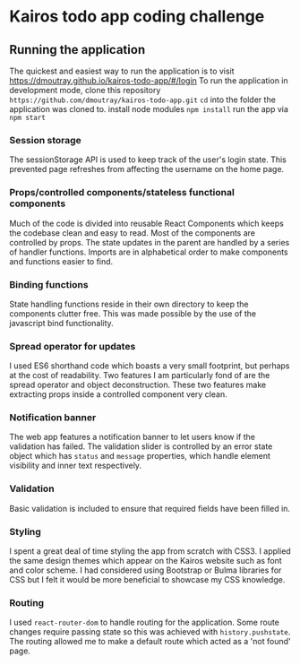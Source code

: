 # Kairos todo app coding challenge

## Running the application
The quickest and easiest way to run the application is to visit https://dmoutray.github.io/kairos-todo-app/#/login
To run the application in development mode, clone this repository `https://github.com/dmoutray/kairos-todo-app.git`
`cd` into the folder the application was cloned to.
install node modules `npm install`
run the app via `npm start`

### Session storage 

The sessionStorage API is used to keep track of the user's login state. This prevented page refreshes from affecting the username on the home page. 

### Props/controlled components/stateless functional components 

Much of the code is divided into reusable React Components which keeps the codebase clean and easy to read. Most of the components are controlled by props. The state updates in the parent are handled by a series of handler functions. 
Imports are in alphabetical order to make components and functions easier to find. 

### Binding functions 

State handling functions reside in their own directory to keep the components clutter free. This was made possible by the use of the javascript bind functionality.  

### Spread operator for updates 

I used ES6 shorthand code which boasts a very small footprint, but perhaps at the cost of readability. Two features I am particularly fond of are the spread operator and object deconstruction. These two features make extracting props inside a controlled component very clean. 

### Notification banner 

The web app features a notification banner to let users know if the validation has failed. The validation slider is controlled by an error state object which has `status` and `message` properties, which handle element visibility and inner text respectively.

### Validation 

Basic validation is included to ensure that required fields have been filled in. 

### Styling 

I spent a great deal of time styling the app from scratch with CSS3. I applied the same design themes which appear on the Kairos website such as font and color scheme.
I had considered using Bootstrap or Bulma libraries for CSS but I felt it would be more beneficial to showcase my CSS knowledge. 

### Routing 

I used `react-router-dom` to handle routing for the application. Some route changes require passing state so this was achieved with `history.pushstate`. 
The routing allowed me to make a default route which acted as a 'not found' page. 
